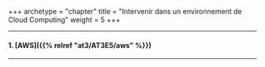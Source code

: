 +++
archetype = "chapter"
title = "Intervenir dans un environnement de Cloud Computing"
weight = 5
+++

---

#### 1. [AWS]({{% relref "at3/AT3E5/aws" %}})

---
